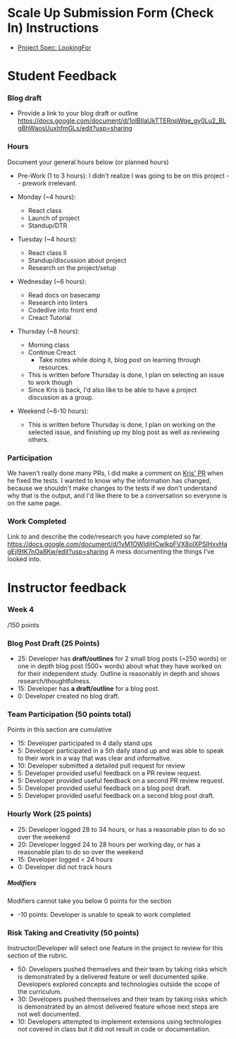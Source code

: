 # Scale Up Submission Form (Check In) Instructions

- [Project Spec: LookingFor](https://github.com/turingschool/lesson_plans/blob/master/ruby_04-apis_and_scalability/looking_for_project.markdown)

# Student Feedback

### Blog draft

- Provide a link to your blog draft or outline
https://docs.google.com/document/d/1olBIlaUkTTERnpWqe_gy0Lu2_BLgBhWaosUuxhfmGLs/edit?usp=sharing

### Hours

Document your general hours below (or planned hours)

- Pre-Work (1 to 3 hours):
  I didn't realize I was going to be on this project -- prework irrelevant.

- Monday (~4 hours):
  * React class
  * Launch of project
  * Standup/DTR

- Tuesday (~4 hours):
  * React class II
  * Standup/discussion about project
  * Research on the project/setup

- Wednesday (~6 hours):
  * Read docs on basecamp
  * Research into linters
  * Codedive into front end
  * Creact Tutorial

- Thursday (~8 hours):
  * Morning class
  * Continue Creact
    * Take notes while doing it, blog post on learning through resources.
  * This is written before Thursday is done, I plan on selecting an issue to work though
  * Since Kris is back, I'd also like to be able to have a project discussion as a group.

- Weekend (~6-10 hours):
  * This is written before Thursday is done, I plan on working on the selected issue, and finishing up my blog post as well as reviewing others.

### Participation

We haven't really done many PRs, I did make a comment on [Kris' PR](https://github.com/LookingForMe/lookingForFrontEnd/pull/82#issuecomment-256675543) when he fixed the tests. I wanted to know why the information has changed, because we shouldn't make changes to the tests if we don't understand why that is the output, and I'd like there to be a conversation so everyone is on the same page.

### Work Completed

Link to and describe the code/research you have completed so far.
https://docs.google.com/document/d/1yM1OWldjHCwIkpFVX8olXPSlHxvHagEjl9tK7nOa8Kw/edit?usp=sharing
A mess documenting the things I've looked into.

# Instructor feedback

### Week 4

/150 points

### Blog Post Draft (25 Points)  

* 25: Developer has **draft/outlines** for 2 small blog posts (~250 words) or one in depth blog post (500+ words) about what they have worked on for their independent study. Outline is reasonably in depth and shows research/thoughtfulness.
* 15: Developer has **a draft/outline** for a blog post.
* 0: Developer created no blog draft.

### Team Participation (50 points total)

Points in this section are cumulative

* 15: Developer participated in 4 daily stand ups
* 5: Developer participated in a 5th daily stand up and was able to speak to their work in a way that was clear and informative.
* 10: Developer submitted a detailed pull request for review
* 5: Developer provided useful feedback on a PR review request.
* 5: Developer provided useful feedback on a second PR review request.
* 5: Developer provided useful feedback on a blog post draft.
* 5: Developer provided useful feedback on a second blog post draft.

### Hourly Work (25 points)

* 25: Developer logged 28 to 34 hours, or has a reasonable plan to do so over the weekend
* 20: Developer logged 24 to 28 hours per working day, or has a reasonable plan to do so over the weekend
* 15: Developer logged < 24 hours
* 0: Developer did not track hours

##### Modifiers

Modifiers cannot take you below 0 points for the section

* -10 points: Developer is unable to speak to work completed


### Risk Taking and Creativity (50 points)

Instructor/Developer will select one feature in the project to review for this section of the rubric.

* 50: Developers pushed themselves and their team by taking risks which is demonstrated by a delivered feature or well documented spike. Developers explored concepts and technologies outside the scope of the curriculum.
* 30: Developers pushed themselves and their team by taking risks which is demonstrated by an almost delivered feature whose next steps are not well documented.
* 10: Developers attempted to implement extensions using technologies not covered in class but it did not result in code or documentation.
